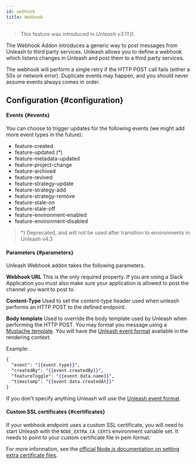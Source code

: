 ```yaml
---
id: webhook
title: Webhook
---
```


> This feature was introduced in _Unleash v3.11.0_.

The Webhook Addon introduces a generic way to post messages from Unleash to third party services. Unleash allows you to define a webhook which listens changes in Unleash and post them to a third party services.

The webhook will perform a single retry if the HTTP POST call fails (either a 50x or network error). Duplicate events may happen, and you should never assume events always comes in order.

## Configuration {#configuration}

#### Events {#events}

You can choose to trigger updates for the following events (we might add more event types in the future):

- feature-created
- feature-updated (*)
- feature-metadata-updated
- feature-project-change
- feature-archived
- feature-revived
- feature-strategy-update
- feature-strategy-add
- feature-strategy-remove
- feature-stale-on
- feature-stale-off
- feature-environment-enabled
- feature-environment-disabled

> *) Deprecated, and will not be used after transition to environments in Unleash v4.3

#### Parameters {#parameters}

Unleash Webhook addon takes the following parameters.

**Webhook URL** This is the only required property. If you are using a Slack Application you must also make sure your application is allowed to post the channel you want to post to.

**Content-Type** Used to set the content-type header used when unleash performs an HTTP POST to the defined endpoint.

**Body template** Used to override the body template used by Unleash when performing the HTTP POST. You may format you message using a [Mustache template](https://mustache.github.io). You will have the [Unleash event format](/reference/api/legacy/unleash/admin/events) available in the rendering context.

Example:

```mustache
{
  "event": "{{event.type}}",
  "createdBy": "{{event.createdBy}}",
  "featureToggle": "{{event.data.name}}",
  "timestamp": "{{event.data.createdAt}}"
}
```

If you don't specify anything Unleash will use the [Unleash event format](/reference/api/legacy/unleash/admin/events).

#### Custom SSL certificates {#certificates}

If your webhook endpoint uses a custom SSL certificate,
you will need to start Unleash with the `NODE_EXTRA_CA_CERTS` environment variable set.
It needs to point to your custom certificate file in pem format.

For more information, see the [official Node.js documentation on setting extra certificate files](https://nodejs.org/api/cli.html#node_extra_ca_certsfile).
